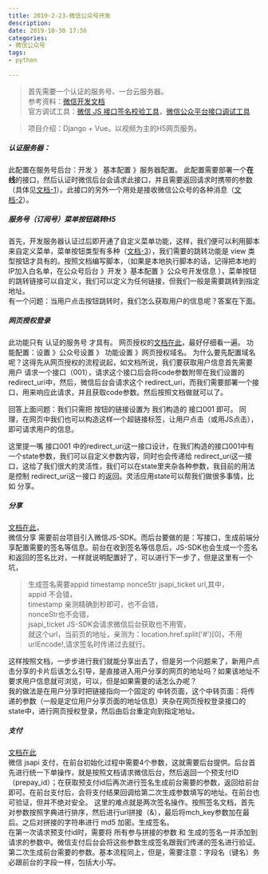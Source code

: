 ```yaml
---
title: 2019-2-23-微信公众号开发  
description:  
date: 2019-10-30 17:56  
categories:
- 微信公众号   
tags:  
- python  
 
---
```

> 首先需要一个认证的服务号、一台云服务器。  
参考资料：[微信开发文档](https://mp.weixin.qq.com/wiki?t=resource/res_main&id=mp1445241432)  
官方调试工具：[微信 JS 接口签名校验工具](https://mp.weixin.qq.com/debug/cgi-bin/sandbox?t=jsapisign)，[微信公众平台接口调试工具](https://mp.weixin.qq.com/debug/cgi-bin/apiinfo)   

> 项目介绍：Django + Vue。以视频为主的H5网页服务。
##### 认证服务器：
此配置在服务号后台：开发 》 基本配置 》服务器配置。
此配置需要部署一个**在线**的接口，然后认证时微信后台会请求此接口，并且需要返回请求时携带的参数（具体见[文档-1](https://mp.weixin.qq.com/wiki?t=resource/res_main&id=mp1421135319)）。此接口的另外一个用处是接收微信公众号的各种消息（[文档-2](https://mp.weixin.qq.com/wiki?t=resource/res_main&id=mp1421140453)）。  

##### 服务号（订阅号）菜单按钮跳转H5  
首先，开发服务器认证过后即开通了自定义菜单功能，这样，我们便可以利用脚本来自定义菜单，菜单按钮类型有多种（[文档-3](https://mp.weixin.qq.com/wiki?t=resource/res_main&id=mp1421141013)），我们需要的跳转功能是 view 类型按钮才具有的。按照文档编写脚本，（如果是本地执行脚本的话，记得把本地的IP加入白名单，在公众号后台 》开发 》基本配置 》公众号开发信息
），菜单按钮的跳转链接可以自定义，我们可以定义为任何链接，但我们一般是需要跳转到指定地址。   
有一个问题：当用户点击按钮跳转时，我们怎么获取用户的信息呢？答案在下面。
##### 网页授权登录
此功能只有 认证的服务号 才具有。
网页授权的[文档在此](https://mp.weixin.qq.com/wiki?t=resource/res_main&id=mp1421140842)，最好仔细看一遍。
功能配置：设置 》公众号设置 》 功能设置 》网页授权域名。
为什么要先配置域名呢？这得先从网页授权的流程说起，如文档所说，我们要获取用户信息首先需要 用户 请求一个接口（001），请求这个接口后会将code参数附带在我们设置的redirect_uri中，然后，微信后台会请求这个 redirect_uri，而我们需要部署一个接口，用来响应此请求，并且获取code参数。然后按照文档做就可以了。  

回答上面问题：我们只需把 按钮的链接设置为 我们构造的 接口001 即可。
同理，在网页中我们也可以构造这样一个超链接标签，让用户点击（或用JS点击），即可请求用户的信息。  

这里提一嘴 接口001 中的redirect_uri这一接口设计，在我们构造的接口001中有一个state参数，我们可以自定义参数内容，同时也会传递给 redirect_uri这一接口，这给了我们很大的灵活性，我们可以在state里夹杂各种参数，我目前的用法是控制 redirect_uri这一接口 的返回。灵活应用state可以帮我们做很多事情，比如 分享。
##### 分享
[文档在此](https://mp.weixin.qq.com/wiki?t=resource/res_main&id=mp1421141115)，  
微信分享 需要前台项目引入微信JS-SDK。而后台要做的是：写接口，生成前端分享配置需要的签名等信息。前台在收到签名等信息后，JS-SDK也会生成一个签名和返回的签名比对，一样就说明配置好了，可以进行下一步了，但是这里有一个坑，  
>生成签名需要appid timestamp nonceStr jsapi_ticket url,其中，  
appid 不会错，  
timestamp 亲测精确到秒即可，也不会错，  
nonceStr也不会错，  
jsapi_ticket JS-SDK会请求微信后台获取也不用管，  
就这个url，当前页的地址，亲测为：location.href.split('#')[0]，不用urlEncode!,请求签名时传递过去就行。  

这样按照文档，一步步进行我们就能分享出去了，但是另一个问题来了，新用户点击分享的卡片后该怎么引导，是直接进入用户分享的网页的地址吗？如果该地址不要求用户信息就可浏览，可以，但是如果需要的话怎么办呢？  
我的做法是在用户分享时把链接指向一个固定的 中转页面，这个中转页面：将传递的参数（一般是定位用户分享页面的地址信息）夹杂在网页授权登录接口的state中，进行网页授权登录，然后由后台重定向到指定地址。

##### 支付
[文档在此](https://pay.weixin.qq.com/wiki/doc/api/jsapi.php?chapter=4_3)  
微信 jsapi 支付，在前台初始化过程中需要4个参数，这就需要后台提供。后台首先进行统一下单操作，就是按照文档请求微信后台，然后返回一个预支付ID（prepay_id）；在获取预支付id后再次进行签名生成前台需要的参数，返回给前台即可。在前台支付后，会将支付结果回调给第二次生成参数填写的地址。在前台也可验证，但并不绝对安全。
这里的难点就是两次签名操作。按照签名文档，首先对参数按照字典进行排序，然后进行url拼接（&），最后将mch_key参数加在最后。之后对拼接的字符串进行 md5 加密。生成签名。  
在第一次请求预支付id时，需要将 所有参与拼接的参数 和 生成的签名一并添加到请求的参数中。微信支付后台会将这些参数生成签名跟我们传递的签名进行验证。  
第二次生成前台需要的参数。基本流程同上，但是，需要注意：字段名（键名）务必跟前台的字段一样，包括大小写。